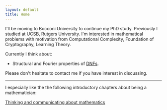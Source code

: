 ```yaml
---
layout: default
title: Home
---
```


I'll be moving to Bocconi University to continue my PhD study. Previously I studied at UCSB, Rutgers University. I'm interested in mathematical problems with motivation from Computational Complexity, Foundation of Cryptography, Learning Theory.

Currently I think about:

* Structural and Fourier properties of [DNFs](https://en.wikipedia.org/wiki/Disjunctive_normal_form).
 
Please don't hesitate to contact me if you have interest in discussing.  
  
  
---
  
  
I especially like the the following introductory chapters about being a mathematician:

[Thinking and communicating about mathematics](https://sites.math.rutgers.edu/~saks/300S/Part1.pdf)





